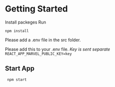 # Getting Started

Install packeges Run

```npm install```

Please add a .env file in the src folder.

Please add this to your .env file. *Key is sent separate*
```REACT_APP_MARVEL_PUBLIC_KEY=key```

## Start App
``` npm start```


